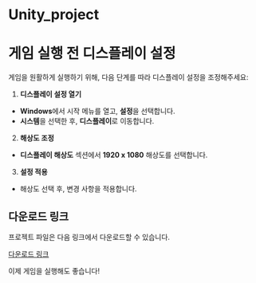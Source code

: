 # Unity_project

# 게임 실행 전 디스플레이 설정
게임을 원활하게 실행하기 위해, 다음 단계를 따라 디스플레이 설정을 조정해주세요:

1. **디스플레이 설정 열기**

  - **Windows**에서 시작 메뉴를 열고, **설정**을 선택합니다.
  - **시스템**을 선택한 후, **디스플레이**로 이동합니다.

2. **해상도 조정**

  - **디스플레이 해상도** 섹션에서 **1920 x 1080** 해상도를 선택합니다.

3. **설정 적용**

  - 해상도 선택 후, 변경 사항을 적용합니다.

## 다운로드 링크

프로젝트 파일은 다음 링크에서 다운로드할 수 있습니다.

[다운로드 링크](https://drive.google.com/drive/folders/1QAlsC0iHkTiFLj-cf5hZOS7XZ1euqeaV?usp=drive_link)


이제 게임을 실행해도 좋습니다!
